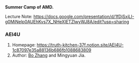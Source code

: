 **Summer Camp of AMD.**

Lecture Note: https://docs.google.com/presentation/d/1fDjSxjLI-g0MiNelp0AUEhKvs7X_NHeXIETZlwyWJ8A/edit?usp=sharing

### AEI4U
1. Homepage: https://truth-kitchen-37f.notion.site/AEI4U-1c87097e35a88136b686fb1088683809 
2. Author: [Bo Zhang](https://github.com/Micasa99) and Mingyuan Jia.